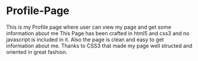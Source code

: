 # Profile-Page

This is my Profile page where user can view my page and get some information about me
This Page has been crafted in html5 and css3 and no javascript is included in it.
Also the page is clean and easy to get information about me.
Thanks to CSS3 that made my page well structed and oriented in great fashion.
